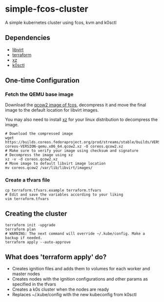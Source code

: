 # simple-fcos-cluster
A simple kubernetes cluster using fcos, kvm and k0sctl

## Dependencies

- [libvirt](https://en.wikipedia.org/wiki/Libvirt)
- [terraform](https://www.terraform.io/)
- [xz](https://en.wikipedia.org/wiki/XZ_Utils)
- [k0sctl](https://github.com/k0sproject/k0sctl)

## One-time Configuration

### Fetch the QEMU base image

Download the [qcow2 image of fcos](https://getfedora.org/en/coreos/download?tab=metal_virtualized&stream=stable&arch=x86_64), decompress it and move the final image to the default location for libvirt images.

You may also need to install [xz](https://en.wikipedia.org/wiki/XZ_Utils) for your linux distribution to decompress the image.

```
# Download the compressed image
wget https://builds.coreos.fedoraproject.org/prod/streams/stable/builds/VERSION/x86_64/fedora-coreos-VERSION-qemu.x86_64.qcow2.xz -O coreos.qcow2.xz
# Make sure to verify your image using checksum and signature
# Decompress the image using xz
xz -v -d coreos.qcow2.xz
# Move image to default libvirt image location
mv coreos.qcow2 /var/lib/libvirt/images/
```

### Create a tfvars file

```
cp terraform.tfvars.example terraform.tfvars
# Edit and save the variables according to your liking
vim terraform.tfvars
```

## Creating the cluster

```
terraform init -upgrade
terraform plan
# WARNING: The next command will override ~/.kube/config. Make a backup if needed.
terraform apply --auto-approve
```

## What does 'terraform apply' do?

- Creates ignition files and adds them to volumes for each worker and master nodes
- Creates nodes with the ignition configurations and other params as specified in the tfvars
- Creates a k0s cluster when the nodes are ready
- Replaces ~/.kube/config with the new kubeconfig from k0sctl
